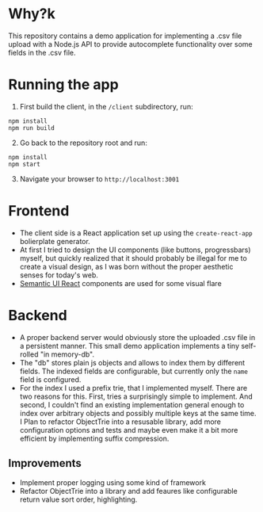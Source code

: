 # Why?k

This repository contains a demo application for implementing a .csv file upload with a Node.js API to provide autocomplete functionality over some fields in the .csv file.

# Running the app

1. First build the client, in the `/client` subdirectory, run:
```
npm install
npm run build
```

2. Go back to the repository root and run:
```
npm install
npm start
```

3. Navigate your browser to `http://localhost:3001`

# Frontend

* The client side is a React application set up using the `create-react-app` bolierplate generator.
* At first I tried to design the UI components (like buttons, progressbars) myself, but quickly realized
that it should probably be illegal for me to create a visual design, as I was born without the proper aesthetic
senses for today's web.
* [Semantic UI React](https://react.semantic-ui.com) components are used for some visual flare

# Backend

* A proper backend server would obviously store the uploaded .csv file in a persistent manner. This small demo application implements a tiny self-rolled "in memory-db".
* The "db" stores plain js objects and allows to index them by different fields. The indexed fields are configurable, but currently only the `name` field is configured.
* For the index I used a prefix trie, that I implemented myself. There are two reasons for this. First, tries a surprisingly simple to implement. And second, I couldn't find an existing implementation general enough to index over arbitrary objects and possibly multiple keys at the same time.
I Plan to refactor ObjectTrie into a resusable library, add more configuration options and tests and maybe even make it a bit more efficient by implementing suffix compression.


## Improvements

* Implement proper logging using some kind of framework
* Refactor ObjectTrie into a library and add feaures like configurable return value sort order, highlighting.
